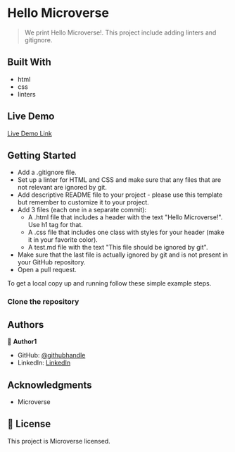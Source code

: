 # Hello Microverse

> We print Hello Microverse!. This project include adding linters and gitignore.


## Built With

- html
- css
- linters

## Live Demo

[Live Demo Link](https://livedemo.com)


## Getting Started

- Add a .gitignore file.
- Set up a linter for HTML and CSS and make sure that any files that are not relevant are ignored by git.
- Add descriptive README file to your project - please use this template but remember to customize it to your project.
- Add 3 files (each one in a separate commit):
    - A .html file that includes a header with the text "Hello Microverse!". Use h1 tag for that.
    - A .css file that includes one class with styles for your header (make it in your favorite color).
    - A test.md file with the text "This file should be ignored by git".
- Make sure that the last file is actually ignored by git and is not present in your GitHub repository.
- Open a pull request.


To get a local copy up and running follow these simple example steps.

### Clone the repository

## Authors

👤 **Author1**

- GitHub: [@githubhandle](https://github.com/yersel500)
- LinkedIn: [LinkedIn](https://github.com/yersel500)


## Acknowledgments

- Microverse


## 📝 License

This project is Microverse licensed.
